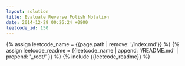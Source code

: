 ```yaml
---
layout: solution
title: Evaluate Reverse Polish Notation
date: 2014-12-29 00:26:24 +0800
leetcode_id: 150
---
```

{% assign leetcode_name = {{page.path | remove: '/index.md'}}  %}
{% assign leetcode_readme = {{leetcode_name | append: '/README.md' | prepend: '_root/' }}  %}
{% include {{leetcode_readme}} %}
